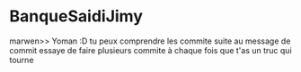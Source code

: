 
# BanqueSaidiJimy

marwen>>
Yoman :D tu peux comprendre les commite suite au message de commit 
essaye de faire plusieurs commite à chaque fois que t'as un truc qui tourne 
